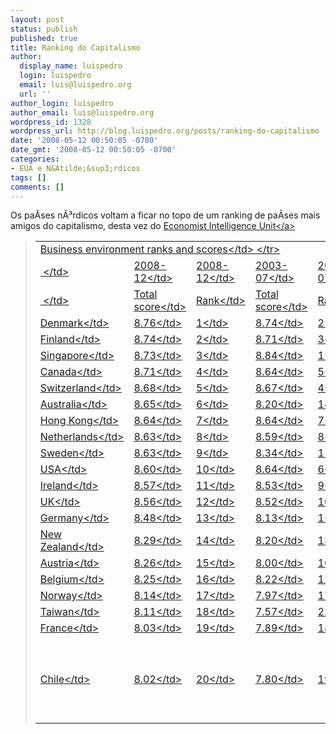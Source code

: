 ```yaml
---
layout: post
status: publish
published: true
title: Ranking do Capitalismo
author:
  display_name: luispedro
  login: luispedro
  email: luis@luispedro.org
  url: ''
author_login: luispedro
author_email: luis@luispedro.org
wordpress_id: 1328
wordpress_url: http://blog.luispedro.org/posts/ranking-do-capitalismo
date: '2008-05-12 00:50:05 -0700'
date_gmt: '2008-05-12 00:50:05 -0700'
categories:
- EUA e N&Atilde;&sup3;rdicos
tags: []
comments: []
---
```

<p>Os pa&Atilde;&shy;ses n&Atilde;&sup3;rdicos voltam a ficar no topo de um ranking de pa&Atilde;&shy;ses mais amigos do capitalismo, desta vez do <a href="http:&#47;&#47;www.eiuresources.com&#47;mediadir&#47;default.asp?PR=2008042102">Economist Intelligence Unit<&#47;a></p>
<blockquote><table width="100%" cellpadding="0" cellspacing="0" class="data">
<tr>
<td colspan="7" class="tbh">Business environment ranks and scores<&#47;td>  <&#47;tr><br />
<tr>
<td class="tbc">&#160;<&#47;td>
<td class="tbc-r">2008-12<&#47;td>
<td class="tbc-r">2008-12<&#47;td>
<td class="tbc-r">2003-07<&#47;td>
<td class="tbc-r">2003-07<&#47;td>
<td class="tbc-r">Change in<&#47;td>
<td class="tbc-r">Change<&#47;td>  <&#47;tr><br />
<tr>
<td class="tbd">&#160;<&#47;td>
<td class="tbd-r">Total score<&#47;td>
<td class="tbd-r">Rank<&#47;td>
<td class="tbd-r">Total score<&#47;td>
<td class="tbd-r">Rank<&#47;td>
<td class="tbd-r">total score<&#47;td>
<td class="tbd-r">in rank<&#47;td>  <&#47;tr><br />
<tr>
<td class="tbd">Denmark<&#47;td>
<td class="tbd-r">8.76<&#47;td>
<td class="tbd-r">1<&#47;td>
<td class="tbd-r">8.74<&#47;td>
<td class="tbd-r">2<&#47;td>
<td class="tbd-r">0.01<&#47;td>
<td class="tbd-r">1<&#47;td>  <&#47;tr><br />
<tr>
<td class="tbd">Finland<&#47;td>
<td class="tbd-r">8.74<&#47;td>
<td class="tbd-r">2<&#47;td>
<td class="tbd-r">8.71<&#47;td>
<td class="tbd-r">3<&#47;td>
<td class="tbd-r">0.03<&#47;td>
<td class="tbd-r">1<&#47;td>  <&#47;tr><br />
<tr>
<td class="tbd">Singapore<&#47;td>
<td class="tbd-r">8.73<&#47;td>
<td class="tbd-r">3<&#47;td>
<td class="tbd-r">8.84<&#47;td>
<td class="tbd-r">1<&#47;td>
<td class="tbd-r">-0.11<&#47;td>
<td class="tbd-r">-2<&#47;td>  <&#47;tr><br />
<tr>
<td class="tbd">Canada<&#47;td>
<td class="tbd-r">8.71<&#47;td>
<td class="tbd-r">4<&#47;td>
<td class="tbd-r">8.64<&#47;td>
<td class="tbd-r">5<&#47;td>
<td class="tbd-r">0.07<&#47;td>
<td class="tbd-r">1<&#47;td>  <&#47;tr><br />
<tr>
<td class="tbd">Switzerland<&#47;td>
<td class="tbd-r">8.68<&#47;td>
<td class="tbd-r">5<&#47;td>
<td class="tbd-r">8.67<&#47;td>
<td class="tbd-r">4<&#47;td>
<td class="tbd-r">0.01<&#47;td>
<td class="tbd-r">-1<&#47;td>  <&#47;tr><br />
<tr>
<td class="tbd">Australia<&#47;td>
<td class="tbd-r">8.65<&#47;td>
<td class="tbd-r">6<&#47;td>
<td class="tbd-r">8.20<&#47;td>
<td class="tbd-r">14<&#47;td>
<td class="tbd-r">0.45<&#47;td>
<td class="tbd-r">8<&#47;td>  <&#47;tr><br />
<tr>
<td class="tbd">Hong Kong<&#47;td>
<td class="tbd-r">8.64<&#47;td>
<td class="tbd-r">7<&#47;td>
<td class="tbd-r">8.64<&#47;td>
<td class="tbd-r">7<&#47;td>
<td class="tbd-r">0.00<&#47;td>
<td class="tbd-r">0<&#47;td>  <&#47;tr><br />
<tr>
<td class="tbd">Netherlands<&#47;td>
<td class="tbd-r">8.63<&#47;td>
<td class="tbd-r">8<&#47;td>
<td class="tbd-r">8.59<&#47;td>
<td class="tbd-r">8<&#47;td>
<td class="tbd-r">0.04<&#47;td>
<td class="tbd-r">0<&#47;td>  <&#47;tr><br />
<tr>
<td class="tbd">Sweden<&#47;td>
<td class="tbd-r">8.63<&#47;td>
<td class="tbd-r">9<&#47;td>
<td class="tbd-r">8.34<&#47;td>
<td class="tbd-r">11<&#47;td>
<td class="tbd-r">0.29<&#47;td>
<td class="tbd-r">2<&#47;td>  <&#47;tr><br />
<tr>
<td class="tbd">USA<&#47;td>
<td class="tbd-r">8.60<&#47;td>
<td class="tbd-r">10<&#47;td>
<td class="tbd-r">8.64<&#47;td>
<td class="tbd-r">6<&#47;td>
<td class="tbd-r">-0.04<&#47;td>
<td class="tbd-r">-4<&#47;td>  <&#47;tr><br />
<tr>
<td class="tbd">Ireland<&#47;td>
<td class="tbd-r">8.57<&#47;td>
<td class="tbd-r">11<&#47;td>
<td class="tbd-r">8.53<&#47;td>
<td class="tbd-r">9<&#47;td>
<td class="tbd-r">0.04<&#47;td>
<td class="tbd-r">-2<&#47;td>  <&#47;tr><br />
<tr>
<td class="tbd">UK<&#47;td>
<td class="tbd-r">8.56<&#47;td>
<td class="tbd-r">12<&#47;td>
<td class="tbd-r">8.52<&#47;td>
<td class="tbd-r">10<&#47;td>
<td class="tbd-r">0.04<&#47;td>
<td class="tbd-r">-2<&#47;td>  <&#47;tr><br />
<tr>
<td class="tbd">Germany<&#47;td>
<td class="tbd-r">8.48<&#47;td>
<td class="tbd-r">13<&#47;td>
<td class="tbd-r">8.13<&#47;td>
<td class="tbd-r">15<&#47;td>
<td class="tbd-r">0.35<&#47;td>
<td class="tbd-r">2<&#47;td>  <&#47;tr><br />
<tr>
<td class="tbd">New Zealand<&#47;td>
<td class="tbd-r">8.29<&#47;td>
<td class="tbd-r">14<&#47;td>
<td class="tbd-r">8.20<&#47;td>
<td class="tbd-r">13<&#47;td>
<td class="tbd-r">0.08<&#47;td>
<td class="tbd-r">-1<&#47;td>  <&#47;tr><br />
<tr>
<td class="tbd">Austria<&#47;td>
<td class="tbd-r">8.26<&#47;td>
<td class="tbd-r">15<&#47;td>
<td class="tbd-r">8.00<&#47;td>
<td class="tbd-r">16<&#47;td>
<td class="tbd-r">0.26<&#47;td>
<td class="tbd-r">1<&#47;td>  <&#47;tr><br />
<tr>
<td class="tbd">Belgium<&#47;td>
<td class="tbd-r">8.25<&#47;td>
<td class="tbd-r">16<&#47;td>
<td class="tbd-r">8.22<&#47;td>
<td class="tbd-r">12<&#47;td>
<td class="tbd-r">0.03<&#47;td>
<td class="tbd-r">-4<&#47;td>  <&#47;tr><br />
<tr>
<td class="tbd">Norway<&#47;td>
<td class="tbd-r">8.14<&#47;td>
<td class="tbd-r">17<&#47;td>
<td class="tbd-r">7.97<&#47;td>
<td class="tbd-r">17<&#47;td>
<td class="tbd-r">0.16<&#47;td>
<td class="tbd-r">0<&#47;td>  <&#47;tr><br />
<tr>
<td class="tbd">Taiwan<&#47;td>
<td class="tbd-r">8.11<&#47;td>
<td class="tbd-r">18<&#47;td>
<td class="tbd-r">7.57<&#47;td>
<td class="tbd-r">22<&#47;td>
<td class="tbd-r">0.54<&#47;td>
<td class="tbd-r">4<&#47;td>  <&#47;tr><br />
<tr>
<td class="tbd">France<&#47;td>
<td class="tbd-r">8.03<&#47;td>
<td class="tbd-r">19<&#47;td>
<td class="tbd-r">7.89<&#47;td>
<td class="tbd-r">18<&#47;td>
<td class="tbd-r">0.14<&#47;td>
<td class="tbd-r">-1<&#47;td>  <&#47;tr><br />
<tr>
<td class="tbd">Chile<&#47;td>
<td class="tbd-r">8.02<&#47;td>
<td class="tbd-r">20<&#47;td>
<td class="tbd-r">7.80<&#47;td>
<td class="tbd-r">19<&#47;td>
<td class="tbd-r">0.22<&#47;td>
<td class="tbd-r">-1<&#47;td>  <&#47;tr><&#47;table><&#47;blockquote></p>
<p>via <a href="http:&#47;&#47;www.willwilkinson.net&#47;flybottle&#47;2008&#47;04&#47;30&#47;the-hong-kong-of-scandinavia&#47;">Will Wilkinson<&#47;a></p>
